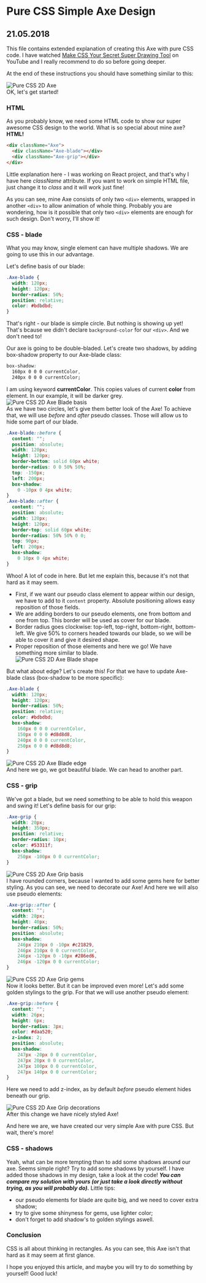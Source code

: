 # Pure CSS Simple Axe Design

## 21.05.2018

This file contains extended explanation of creating this Axe with pure CSS code. I have watched [Make CSS Your Secret Super Drawing Tool] on YouTube and I really recommend to do so before going deeper.

At the end of these instructions you should have something similar to this:<br/>

![Pure CSS 2D Axe](http://projects.bborawski.pl/css-playground/static/media/axe.jpg)
<br/>
OK, let's get started!

### HTML

As you probably know, we need some HTML code to show our super awesome CSS design to the world. What is so special about mine axe? **HTML!**

```html
<div className="Axe">
  <div className="Axe-blade"></div>
  <div className="Axe-grip"></div>
</div>
```

Little explanation here - I was working on React project, and that's why I have here _className_ attribute. If you want to work on simple HTML file, just change it to _class_ and it will work just fine!

As you can see, mine Axe consists of only two `<div>` elements, wrapped in another `<div>` to allow animation of whole thing. 
Probably you are wondering, how is it possible that only two `<div>` elements are enough for such design. Don't worry, I'll show it!

### CSS - blade

What you may know, single element can have multiple shadows. We are going to use this in our advantage.

Let's define basis of our blade:
```css
.Axe-blade {
  width: 120px;
  height: 120px;
  border-radius: 50%;
  position: relative;
  color: #bdbdbd;
}
```
That's right - our blade is simple circle. But nothing is showing up yet! That's bcause we didn't declare `background-color` for our `<div>`. And we don't need to!

Our axe is going to be double-bladed. Let's create two shadows, by adding box-shadow property to our Axe-blade class:
```css
box-shadow:
  160px 0 0 0 currentColor,
  240px 0 0 0 currentColor;
```
I am using keyword **currentColor**. This copies values of current **color** from element. In our example, it will be darker grey.<br/>
![Pure CSS 2D Axe Blade basis](http://projects.bborawski.pl/css-playground/static/media/axe/axe-01.jpg)<br/>
As we have two circles, let's give them better look of the Axe!
To achieve that, we will use _before_ and _after_ pseudo classes. Those will allow us to hide some part of our blade.
```css
.Axe-blade::before {
  content: "";
  position: absolute;
  width: 120px;
  height: 120px;
  border-bottom: solid 60px white;
  border-radius: 0 0 50% 50%;
  top: -150px;
  left: 200px;
  box-shadow:
    0 -10px 0 4px white;
}
.Axe-blade::after {
  content: "";
  position: absolute;
  width: 120px;
  height: 120px;
  border-top: solid 60px white;
  border-radius: 50% 50% 0 0;
  top: 90px;
  left: 200px;
  box-shadow:
    0 10px 0 4px white;
}
```
Whoo! A lot of code in here. But let me explain this, because it's not that hard as it may seem.
- First, if we want our pseudo class element to appear within our design, we have to add to it `content` property. Absolute positioning allows easy reposition of those fields.
- We are adding borders to our pseudo elements, one from bottom and one from top. This border will be used as cover for our blade.
- Border radius goes clockwise: top-left, top-right, bottom-right, bottom-left. We give 50% to corners headed towards our blade, so we will be able to cover it and give it desired shape.
- Proper reposition of those elements and here we go! We have something more similar to blade.<br/> 
![Pure CSS 2D Axe Blade shape](http://projects.bborawski.pl/css-playground/static/media/axe/axe-02.jpg)<br/>

But what about edge? Let's create this!
For that we have to update Axe-blade class (box-shadow to be more specific):
```css
.Axe-blade {
  width: 120px;
  height: 120px;
  border-radius: 50%;
  position: relative;
  color: #bdbdbd;
  box-shadow:
    160px 0 0 0 currentColor,
    150px 0 0 0 #d8d8d8,
    240px 0 0 0 currentColor,
    250px 0 0 0 #d8d8d8;
}
```

![Pure CSS 2D Axe Blade edge](http://projects.bborawski.pl/css-playground/static/media/axe/axe-03.jpg)<br/>
And here we go, we got beautiful blade. We can head to another part.

### CSS - grip

We've got a blade, but we need something to be able to hold this weapon and swing it! Let's define basis for our grip:
```css
.Axe-grip {
  width: 20px;
  height: 350px;
  position: relative;
  border-radius: 10px;
  color: #53311f;
  box-shadow:
    250px -100px 0 0 currentColor;
}
```

![Pure CSS 2D Axe Grip basis](http://projects.bborawski.pl/css-playground/static/media/axe/axe-04.jpg)<br/>
I have rounded corners, because I wanted to add some gems here for better styling. As you can see, we need to decorate our Axe! And here we will also use pseudo elements:
```css
.Axe-grip::after {
  content: "";
  width: 28px;
  height: 40px;
  border-radius: 50%;
  position: absolute;
  box-shadow:
    246px 210px 0 -10px #c21829,
    246px 210px 0 0 currentColor,
    246px -120px 0 -10px #286ed6,
    246px -120px 0 0 currentColor;
}
```

![Pure CSS 2D Axe Grip gems](http://projects.bborawski.pl/css-playground/static/media/axe/axe-05.jpg)<br/>
Now it looks better. But it can be improved even more!
Let's add some golden stylings to the grip. For that we will use another pseudo element:
```css
.Axe-grip::before {
  content: "";
  width: 26px;
  height: 6px;
  border-radius: 3px;
  color: #daa520;
  z-index: 2;
  position: absolute;
  box-shadow:
    247px -20px 0 0 currentColor,
    247px 20px 0 0 currentColor,
    247px 100px 0 0 currentColor,
    247px 140px 0 0 currentColor;
}
```
Here we need to add z-index, as by default _before_ pseudo element hides beneath our grip.

![Pure CSS 2D Axe Grip decorations](http://projects.bborawski.pl/css-playground/static/media/axe/axe-06.jpg)<br/>
After this change we have nicely styled Axe!

And here we are, we have created our very simple Axe with pure CSS. But wait, there's more!

### CSS - shadows

Yeah, what can be more tempting than to add some shadows around our axe. Seems simple right? 
Try to add some shadows by yourself. I have added those shadows in my design, take a look at the code!
**_You can compare my solution with yours (or just take a look directly without trying, as you will probably do)._**
Little tips:
- our pseudo elements for blade are quite big, and we need to cover extra shadow;
- try to give some shinyness for gems, use lighter color;
- don't forget to add shadow's to golden stylings aswell.

### Conclusion

CSS is all about thinking in rectangles. As you can see, this Axe isn't that hard as it may seem at first glance. 

I hope you enjoyed this article, and maybe you will try to do something by yourself!
Good luck!

<!-- My References -->
[Make CSS Your Secret Super Drawing Tool]: https://www.youtube.com/watch?v=mNKz3devFAw
